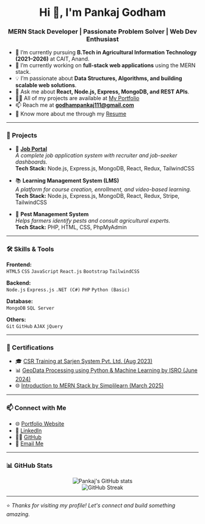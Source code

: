 <h1 align="center">Hi 👋, I'm Pankaj Godham</h1>
<h3 align="center">MERN Stack Developer | Passionate Problem Solver | Web Dev Enthusiast</h3>

- 🌱 I’m currently pursuing **B.Tech in Agricultural Information Technology (2021–2026)** at CAIT, Anand.  
- 🔭 I’m currently working on **full-stack web applications** using the MERN stack.  
- 💡 I’m passionate about **Data Structures, Algorithms, and building scalable web solutions**.  
- 💬 Ask me about **React, Node.js, Express, MongoDB, and REST APIs**.  
- 👨‍💻 All of my projects are available at [My Portfolio](https://pankaj-portfolio-beryl.vercel.app/)  
- 📫 Reach me at **[godhampankaj111@gmail.com](mailto:godhampankaj111@gmail.com)**  
- 📄 Know more about me through my [Resume](https://pankaj-portfolio-beryl.vercel.app/)  

---

### 🚀 Projects

- 🔗 **[Job Portal](https://jobportal-9z5q.onrender.com/)**  
  _A complete job application system with recruiter and job-seeker dashboards._  
  **Tech Stack:** Node.js, Express.js, MongoDB, React, Redux, TailwindCSS

- 📚 **Learning Management System (LMS)**  
  _A platform for course creation, enrollment, and video-based learning._  
  **Tech Stack:** Node.js, Express.js, MongoDB, React, Redux, Stripe, TailwindCSS

- 🐛 **Pest Management System**  
  _Helps farmers identify pests and consult agricultural experts._  
  **Tech Stack:** PHP, HTML, CSS, PhpMyAdmin

---

### 🛠️ Skills & Tools

**Frontend:**  
`HTML5` `CSS` `JavaScript` `React.js` `Bootstrap` `TailwindCSS`

**Backend:**  
`Node.js` `Express.js` `.NET (C#)` `PHP` `Python (Basic)`

**Database:**  
`MongoDB` `SQL Server`

**Others:**  
`Git` `GitHub` `AJAX` `jQuery`

---

### 🏅 Certifications

- 🎓 [CSR Training at Sarjen System Pvt. Ltd. (Aug 2023)](https://pankaj-portfolio-beryl.vercel.app/skill.png)
- 📊 [GeoData Processing using Python & Machine Learning by ISRO (June 2024)](https://pankaj-portfolio-beryl.vercel.app/isro.png)
- 🌐 [Introduction to MERN Stack by Simplilearn (March 2025)](https://pankaj-portfolio-beryl.vercel.app/skill.png)

---

### 📫 Connect with Me

- 🌐 [Portfolio Website](https://pankaj-portfolio-beryl.vercel.app/)
- 💼 [LinkedIn](https://www.linkedin.com/in/pankaj-godham-6aa289239/)
- 🧑‍💻 [GitHub](https://github.com/pankajgodham)
- 📧 [Email Me](mailto:godhampankaj111@gmail.com)

---

### 📊 GitHub Stats

<p align="center">
  <img src="https://github-readme-stats.vercel.app/api?username=pankajgodham&show_icons=true&theme=tokyonight" alt="Pankaj's GitHub stats" />
  <br/>
  <img src="https://github-readme-streak-stats.herokuapp.com/?user=pankajgodham&theme=tokyonight" alt="GitHub Streak" />
</p>

---

⭐️ _Thanks for visiting my profile! Let's connect and build something amazing._
